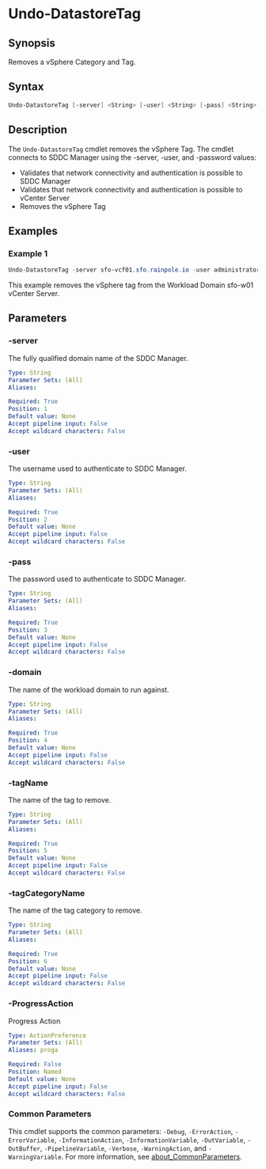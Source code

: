 # Undo-DatastoreTag

## Synopsis

Removes a vSphere Category and Tag.


## Syntax

```powershell
Undo-DatastoreTag [-server] <String> [-user] <String> [-pass] <String> [-domain] <String> [-tagName] <String> [-tagCategoryName] <String> [-ProgressAction <ActionPreference>] [<CommonParameters>]
```

## Description

The `Undo-DatastoreTag` cmdlet removes the vSphere Tag. The cmdlet connects to SDDC Manager using the -server, -user, and -password values:

- Validates that network connectivity and authentication is possible to SDDC Manager
- Validates that network connectivity and authentication is possible to vCenter Server
- Removes the vSphere Tag

## Examples

### Example 1

```powershell
Undo-DatastoreTag -server sfo-vcf01.sfo.rainpole.io -user administrator@vsphere.local -pass VMw@re1! -domain sfo-w01 -tagName vsphere-with-tanzu-tag -tagCategoryName vsphere-with-tanzu-category
```

This example removes the vSphere tag from the Workload Domain sfo-w01 vCenter Server.

## Parameters

### -server

The fully qualified domain name of the SDDC Manager.

```yaml
Type: String
Parameter Sets: (All)
Aliases:

Required: True
Position: 1
Default value: None
Accept pipeline input: False
Accept wildcard characters: False
```

### -user

The username used to authenticate to SDDC Manager.

```yaml
Type: String
Parameter Sets: (All)
Aliases:

Required: True
Position: 2
Default value: None
Accept pipeline input: False
Accept wildcard characters: False
```

### -pass

The password used to authenticate to SDDC Manager.

```yaml
Type: String
Parameter Sets: (All)
Aliases:

Required: True
Position: 3
Default value: None
Accept pipeline input: False
Accept wildcard characters: False
```

### -domain

The name of the workload domain to run against.

```yaml
Type: String
Parameter Sets: (All)
Aliases:

Required: True
Position: 4
Default value: None
Accept pipeline input: False
Accept wildcard characters: False
```

### -tagName

The name of the tag to remove.

```yaml
Type: String
Parameter Sets: (All)
Aliases:

Required: True
Position: 5
Default value: None
Accept pipeline input: False
Accept wildcard characters: False
```

### -tagCategoryName

The name of the tag category to remove.

```yaml
Type: String
Parameter Sets: (All)
Aliases:

Required: True
Position: 6
Default value: None
Accept pipeline input: False
Accept wildcard characters: False
```

### -ProgressAction

Progress Action

```yaml
Type: ActionPreference
Parameter Sets: (All)
Aliases: proga

Required: False
Position: Named
Default value: None
Accept pipeline input: False
Accept wildcard characters: False
```

### Common Parameters

This cmdlet supports the common parameters: `-Debug`, `-ErrorAction`, `-ErrorVariable`, `-InformationAction`, `-InformationVariable`, `-OutVariable`, `-OutBuffer`, `-PipelineVariable`, `-Verbose`, `-WarningAction`, and `-WarningVariable`. For more information, see [about_CommonParameters](http://go.microsoft.com/fwlink/?LinkID=113216).
